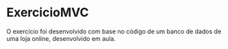 # ExercicioMVC
O exercício foi desenvolvido com base no código de um banco de dados de uma loja online, desenvolvido em aula.
